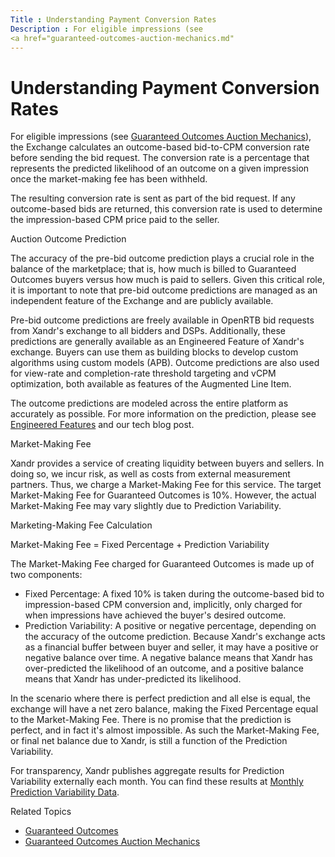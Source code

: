 ```yaml
---
Title : Understanding Payment Conversion Rates
Description : For eligible impressions (see
<a href="guaranteed-outcomes-auction-mechanics.md"
---
```



# Understanding Payment Conversion Rates



For eligible impressions (see
<a href="guaranteed-outcomes-auction-mechanics.md"
class="xref">Guaranteed Outcomes Auction Mechanics</a>), the Exchange
calculates an outcome-based bid-to-CPM conversion rate before sending
the bid request. The conversion rate is a percentage that represents the
predicted likelihood of an outcome on a given impression once the
market-making fee has been withheld.

The resulting conversion rate is sent as part of the bid request. If any
outcome-based bids are returned, this conversion rate is used to
determine the impression-based CPM price paid to the seller.

Auction Outcome Prediction

The accuracy of the pre-bid outcome prediction plays a crucial role in
the balance of the marketplace; that is, how much is billed to
Guaranteed Outcomes buyers versus how much is paid to sellers. Given
this critical role, it is important to note that pre-bid outcome
predictions are managed as an independent feature of the Exchange and
are publicly available.

Pre-bid outcome predictions are freely available in OpenRTB bid requests
from Xandr's exchange to all bidders and DSPs.
Additionally, these predictions are generally available as an Engineered
Feature of Xandr's exchange. Buyers can use them
as building blocks to develop custom algorithms using custom models
(APB). Outcome predictions are also used for view-rate and
completion-rate threshold targeting and vCPM optimization, both
available as features of the Augmented Line Item.

The outcome predictions are modeled across the entire platform as
accurately as possible. For more information on the prediction, please
see
<a href="engineered-features.md" class="xref">Engineered Features</a>
and our tech blog post.

Market-Making Fee

Xandr provides a service of creating liquidity
between buyers and sellers. In doing so, we incur risk, as well as costs
from external measurement partners. Thus, we charge a Market-Making Fee
for this service. The target Market-Making Fee for Guaranteed Outcomes
is 10%. However, the actual Market-Making Fee may vary slightly due to
Prediction Variability.

Marketing-Making Fee Calculation

Market-Making Fee = Fixed Percentage + Prediction Variability

The Market-Making Fee charged for Guaranteed Outcomes is made up of two
components:

- Fixed Percentage: A fixed 10% is taken during the outcome-based bid to
  impression-based CPM conversion and, implicitly, only charged for when
  impressions have achieved the buyer's desired outcome.
- Prediction Variability: A positive or negative percentage, depending
  on the accuracy of the outcome prediction. Because
  Xandr's exchange acts as a financial buffer
  between buyer and seller, it may have a positive or negative balance
  over time. A negative balance means that Xandr
  has over-predicted the likelihood of an outcome, and a positive
  balance means that Xandr has under-predicted
  its likelihood.

In the scenario where there is perfect prediction and all else is equal,
the exchange will have a net zero balance, making the Fixed Percentage
equal to the Market-Making Fee. There is no promise that the prediction
is perfect, and in fact it's almost impossible. As such the
Market-Making Fee, or final net balance due to
Xandr, is still a function of the Prediction
Variability.

For transparency, Xandr publishes aggregate
results for Prediction Variability externally each month. You can find
these results at
<a href="monthly-prediction-variability-data.md" class="xref">Monthly
Prediction Variability Data</a>.

Related Topics

- <a href="guaranteed-outcomes.md" class="xref">Guaranteed Outcomes</a>
- <a href="guaranteed-outcomes-auction-mechanics.md"
  class="xref">Guaranteed Outcomes Auction Mechanics</a>




